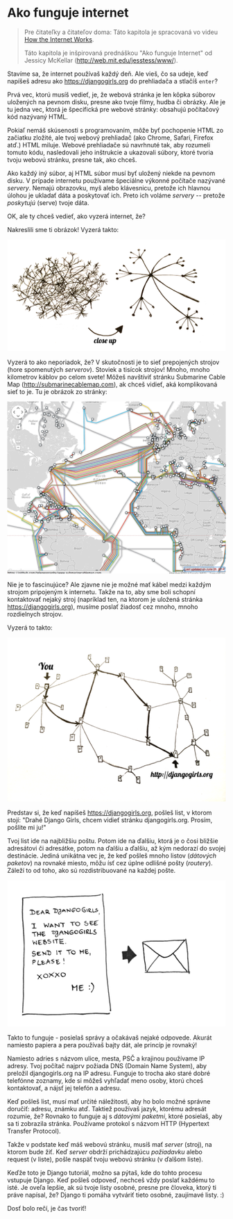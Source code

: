 # Ako funguje internet

> Pre čitateľky a čitateľov doma: Táto kapitola je spracovaná vo videu [How the Internet Works](https://www.youtube.com/watch?v=oM9yAA09wdc).
> 
> Táto kapitola je inšpirovaná prednáškou "Ako funguje Internet" od Jessicy McKellar (http://web.mit.edu/jesstess/www/).

Stavíme sa, že internet používaš každý deň. Ale vieš, čo sa udeje, keď napíšeš adresu ako https://djangogirls.org do prehliadača a stlačíš `enter`?

Prvá vec, ktorú musíš vedieť, je, že webová stránka je len kôpka súborov uložených na pevnom disku, presne ako tvoje filmy, hudba či obrázky. Ale je tu jedna vec, ktorá je špecifická pre webové stránky: obsahujú počítačový kód nazývaný HTML.

Pokiaľ nemáš skúsenosti s programovaním, môže byť pochopenie HTML zo začiatku zložité, ale tvoj webový prehliadač (ako Chrome, Safari, Firefox atď.) HTML miluje. Webové prehliadače sú navrhnuté tak, aby rozumeli tomuto kódu, nasledovali jeho inštrukcie a ukazovali súbory, ktoré tvoria tvoju webovú stránku, presne tak, ako chceš.

Ako každý iný súbor, aj HTML súbor musí byť uložený niekde na pevnom disku. V prípade internetu používame špeciálne výkonné počítače nazývané *servery*. Nemajú obrazovku, myš alebo klávesnicu, pretože ich hlavnou úlohou je ukladať dáta a poskytovať ich. Preto ich voláme *servery* -- pretože *poskytujú* (serve) tvoje dáta.

OK, ale ty chceš vedieť, ako vyzerá internet, že?

Nakreslili sme ti obrázok! Vyzerá takto:

![Obrázok 1.1](images/internet_1.png)

Vyzerá to ako neporiadok, že? V skutočnosti je to sieť prepojených strojov (hore spomenutých *serverov*). Stoviek a tisícok strojov! Mnoho, mnoho kilometrov káblov po celom svete! Môžeš navštíviť stránku Submarine Cable Map (http://submarinecablemap.com), ak chceš vidieť, aká komplikovaná sieť to je. Tu je obrázok zo stránky:

![Obrázok 1.2](images/internet_3.png)

Nie je to fascinujúce? Ale zjavne nie je možné mať kábel medzi každým strojom pripojeným k internetu. Takže na to, aby sme boli schopní kontaktovať nejaký stroj (napríklad ten, na ktorom je uložená stránka https://djangogirls.org), musíme poslať žiadosť cez mnoho, mnoho rozdielnych strojov.

Vyzerá to takto:

![Obrázok 1.3](images/internet_2.png)

Predstav si, že keď napíšeš https://djangogirls.org, pošleš list, v ktorom stojí: "Drahé Django Girls, chcem vidieť stránku djangogirls.org. Prosím, pošlite mi ju!"

Tvoj list ide na najbližšiu poštu. Potom ide na ďalšiu, ktorá je o čosi bližšie adresátovi či adresátke, potom na ďalšiu a ďalšiu, až kým nedorazí do svojej destinácie. Jediná unikátna vec je, že keď pošleš mnoho listov (*dátových paketov*) na rovnaké miesto, môžu ísť cez úplne odlišné pošty (*routery*). Záleží to od toho, ako sú rozdistribuované na každej pošte.

![Obrázok 1.4](images/internet_4.png)

Takto to funguje - posielaš správy a očakávaš nejaké odpovede. Akurát namiesto papiera a pera používaš bajty dát, ale princíp je rovnaký!

Namiesto adries s názvom ulice, mesta, PSČ a krajinou používame IP adresy. Tvoj počítač najprv požiada DNS (Domain Name System), aby preložil djangogirls.org na IP adresu. Funguje to trocha ako staré dobré telefónne zoznamy, kde si môžeš vyhľadať meno osoby, ktorú chceš kontaktovať, a nájsť jej telefón a adresu.

Keď pošleš list, musí mať určité náležitosti, aby ho bolo možné správne doručiť: adresu, známku atď. Taktiež používaš jazyk, ktorému adresát rozumie, že? Rovnako to funguje aj s *dátovými paketmi*, ktoré posielaš, aby sa ti zobrazila stránka. Používame protokol s názvom HTTP (Hypertext Transfer Protocol).

Takže v podstate keď máš webovú stránku, musíš mať *server* (stroj), na ktorom bude žiť. Keď *server* obdrží prichádzajúcu *požiadavku* alebo request (v liste), pošle naspäť tvoju webovú stránku (v ďalšom liste).

Keďže toto je Django tutoriál, možno sa pýtaš, kde do tohto procesu vstupuje Django. Keď pošleš odpoveď, nechceš vždy poslať každému to isté. Je oveľa lepšie, ak sú tvoje listy osobné, presne pre človeka, ktorý ti práve napísal, že? Django ti pomáha vytváriť tieto osobné, zaujímavé listy. :)

Dosť bolo rečí, je čas tvoriť!